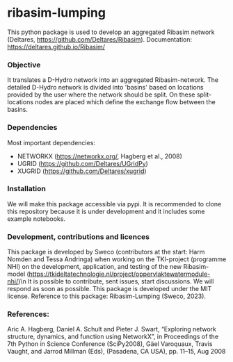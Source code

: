 # ribasim-lumping

This python package is used to develop an aggregated Ribasim network (Deltares, https://github.com/Deltares/Ribasim). Documentation: https://deltares.github.io/Ribasim/

### Objective
It translates a D-Hydro network into an aggregated Ribasim-network. The detailed D-Hydro network is divided into 'basins' based on locations provided by the user where the network should be split. On these split-locations nodes are placed which define the exchange flow between the basins.

### Dependencies
Most important dependencies:
- NETWORKX (https://networkx.org/, Hagberg et al., 2008)
- UGRID (https://github.com/Deltares/UGridPy)
- XUGRID (https://github.com/Deltares/xugrid)

### Installation
We will make this package accessible via pypi. It is recommended to clone this repository because it is under development and it includes some example notebooks.

### Development, contributions and licences
This package is developed by Sweco (contributors at the start: Harm Nomden and Tessa Andringa) when working on the TKI-project (programme NHI) on the development, application, and testing of the new Ribasim-model (https://tkideltatechnologie.nl/project/oppervlaktewatermodule-nhi/)\n
It is possible to contribute, sent issues, start discussions. We will respond as soon as possible.
This package is developed under the MIT license. Reference to this package: Ribasim-Lumping (Sweco, 2023).

### References:
Aric A. Hagberg, Daniel A. Schult and Pieter J. Swart, “Exploring network structure, dynamics, and function using NetworkX”, in Proceedings of the 7th Python in Science Conference (SciPy2008), Gäel Varoquaux, Travis Vaught, and Jarrod Millman (Eds), (Pasadena, CA USA), pp. 11–15, Aug 2008
